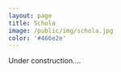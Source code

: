 ```yaml
---
layout: page
title: Schola
image: /public/img/schola.jpg
color: '#466e2e'
---
```


Under construction....
